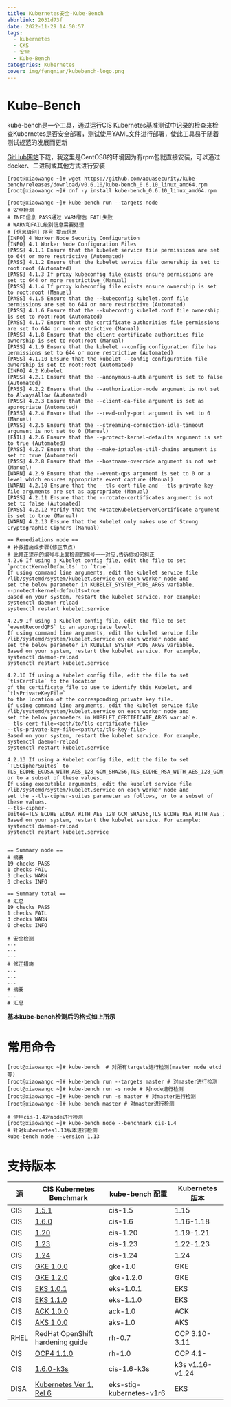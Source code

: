 ```yaml
---
title: Kubernetes安全-Kube-Bench
abbrlink: 2031d73f
date: 2022-11-29 14:50:57
tags:
  - kubernetes
  - CKS
  - 安全
  - Kube-Bench
categories: Kubernetes
cover: img/fengmian/kubebench-logo.png
---
```

# Kube-Bench

kube-bench是一个工具，通过运行CIS Kubernetes基准测试中记录的检查来检查Kubernetes是否安全部署，测试使用YAML文件进行部署，使此工具易于随着测试规范的发展而更新

[GitHub网站](https://github.com/aquasecurity/kube-bench)下载，我这里是CentOS8的环境因为有rpm包就直接安装，可以通过docker、二进制或其他方式进行安装

```shell
[root@xiaowangc ~]# wget https://github.com/aquasecurity/kube-bench/releases/download/v0.6.10/kube-bench_0.6.10_linux_amd64.rpm
[root@xiaowangc ~]# dnf -y install kube-bench_0.6.10_linux_amd64.rpm

[root@xiaowangc ~]# kube-bench run --targets node
# 安全检测
# INFO信息 PASS通过 WARN警告 FAIL失败
# WARN和FAIL级别信息需要处理
# [信息级别] 序号 提示信息
[INFO] 4 Worker Node Security Configuration
[INFO] 4.1 Worker Node Configuration Files
[PASS] 4.1.1 Ensure that the kubelet service file permissions are set to 644 or more restrictive (Automated)
[PASS] 4.1.2 Ensure that the kubelet service file ownership is set to root:root (Automated)
[PASS] 4.1.3 If proxy kubeconfig file exists ensure permissions are set to 644 or more restrictive (Manual)
[PASS] 4.1.4 If proxy kubeconfig file exists ensure ownership is set to root:root (Manual)
[PASS] 4.1.5 Ensure that the --kubeconfig kubelet.conf file permissions are set to 644 or more restrictive (Automated)
[PASS] 4.1.6 Ensure that the --kubeconfig kubelet.conf file ownership is set to root:root (Automated)
[PASS] 4.1.7 Ensure that the certificate authorities file permissions are set to 644 or more restrictive (Manual)
[PASS] 4.1.8 Ensure that the client certificate authorities file ownership is set to root:root (Manual)
[PASS] 4.1.9 Ensure that the kubelet --config configuration file has permissions set to 644 or more restrictive (Automated)
[PASS] 4.1.10 Ensure that the kubelet --config configuration file ownership is set to root:root (Automated)
[INFO] 4.2 Kubelet
[PASS] 4.2.1 Ensure that the --anonymous-auth argument is set to false (Automated)
[PASS] 4.2.2 Ensure that the --authorization-mode argument is not set to AlwaysAllow (Automated)
[PASS] 4.2.3 Ensure that the --client-ca-file argument is set as appropriate (Automated)
[PASS] 4.2.4 Ensure that the --read-only-port argument is set to 0 (Manual)
[PASS] 4.2.5 Ensure that the --streaming-connection-idle-timeout argument is not set to 0 (Manual)
[FAIL] 4.2.6 Ensure that the --protect-kernel-defaults argument is set to true (Automated)
[PASS] 4.2.7 Ensure that the --make-iptables-util-chains argument is set to true (Automated)
[PASS] 4.2.8 Ensure that the --hostname-override argument is not set (Manual)
[WARN] 4.2.9 Ensure that the --event-qps argument is set to 0 or a level which ensures appropriate event capture (Manual)
[WARN] 4.2.10 Ensure that the --tls-cert-file and --tls-private-key-file arguments are set as appropriate (Manual)
[PASS] 4.2.11 Ensure that the --rotate-certificates argument is not set to false (Automated)
[PASS] 4.2.12 Verify that the RotateKubeletServerCertificate argument is set to true (Manual)
[WARN] 4.2.13 Ensure that the Kubelet only makes use of Strong Cryptographic Ciphers (Manual)

== Remediations node ==
# 补救措施或步骤(修正节点)
# 此修正提示的编号与上面检测的编号一一对应,告诉你如何纠正
4.2.6 If using a Kubelet config file, edit the file to set `protectKernelDefaults` to `true`.
If using command line arguments, edit the kubelet service file
/lib/systemd/system/kubelet.service on each worker node and
set the below parameter in KUBELET_SYSTEM_PODS_ARGS variable.
--protect-kernel-defaults=true
Based on your system, restart the kubelet service. For example:
systemctl daemon-reload
systemctl restart kubelet.service

4.2.9 If using a Kubelet config file, edit the file to set `eventRecordQPS` to an appropriate level.
If using command line arguments, edit the kubelet service file
/lib/systemd/system/kubelet.service on each worker node and
set the below parameter in KUBELET_SYSTEM_PODS_ARGS variable.
Based on your system, restart the kubelet service. For example,
systemctl daemon-reload
systemctl restart kubelet.service

4.2.10 If using a Kubelet config file, edit the file to set `tlsCertFile` to the location
of the certificate file to use to identify this Kubelet, and `tlsPrivateKeyFile`
to the location of the corresponding private key file.
If using command line arguments, edit the kubelet service file
/lib/systemd/system/kubelet.service on each worker node and
set the below parameters in KUBELET_CERTIFICATE_ARGS variable.
--tls-cert-file=<path/to/tls-certificate-file>
--tls-private-key-file=<path/to/tls-key-file>
Based on your system, restart the kubelet service. For example,
systemctl daemon-reload
systemctl restart kubelet.service

4.2.13 If using a Kubelet config file, edit the file to set `TLSCipherSuites` to
TLS_ECDHE_ECDSA_WITH_AES_128_GCM_SHA256,TLS_ECDHE_RSA_WITH_AES_128_GCM_SHA256,TLS_ECDHE_ECDSA_WITH_CHACHA20_POLY1305,TLS_ECDHE_RSA_WITH_AES_256_GCM_SHA384,TLS_ECDHE_RSA_WITH_CHACHA20_POLY1305,TLS_ECDHE_ECDSA_WITH_AES_256_GCM_SHA384,TLS_RSA_WITH_AES_256_GCM_SHA384,TLS_RSA_WITH_AES_128_GCM_SHA256
or to a subset of these values.
If using executable arguments, edit the kubelet service file
/lib/systemd/system/kubelet.service on each worker node and
set the --tls-cipher-suites parameter as follows, or to a subset of these values.
--tls-cipher-suites=TLS_ECDHE_ECDSA_WITH_AES_128_GCM_SHA256,TLS_ECDHE_RSA_WITH_AES_128_GCM_SHA256,TLS_ECDHE_ECDSA_WITH_CHACHA20_POLY1305,TLS_ECDHE_RSA_WITH_AES_256_GCM_SHA384,TLS_ECDHE_RSA_WITH_CHACHA20_POLY1305,TLS_ECDHE_ECDSA_WITH_AES_256_GCM_SHA384,TLS_RSA_WITH_AES_256_GCM_SHA384,TLS_RSA_WITH_AES_128_GCM_SHA256
Based on your system, restart the kubelet service. For example:
systemctl daemon-reload
systemctl restart kubelet.service


== Summary node ==
# 摘要
19 checks PASS
1 checks FAIL
3 checks WARN
0 checks INFO

== Summary total ==
# 汇总
19 checks PASS
1 checks FAIL
3 checks WARN
0 checks INFO
```

```shell
# 安全检测
···
···
···
# 修正措施
...
...
...
# 摘要
...
# 汇总
```

**基本kube-bench检测后的格式如上所示**

# 常用命令

```shell
[root@xiaowangc ~]# kube-bench	# 对所有targets进行检测(master node etcd等)
[root@xiaowangc ~]# kube-bench run --targets master # 对master进行检测
[root@xiaowangc ~]# kube-bench run -s node # 对node进行检测
[root@xiaowangc ~]# kube-bench run -s master # 对master进行检测
[root@xiaowangc ~]# kube-bench master # 对master进行检测

# 使用cis-1.4对node进行检测
[root@xiaowangc ~]# kube-bench node --benchmark cis-1.4
# 针对kubernetes1.13版本进行检测
kube-bench node --version 1.13
```

# 支持版本

| 源   | CIS Kubernetes Benchmark                                     | kube-bench 配置          | Kubernetes 版本 |
| ---- | ------------------------------------------------------------ | ------------------------ | --------------- |
| CIS  | [1.5.1](https://workbench.cisecurity.org/benchmarks/4892)    | cis-1.5                  | 1.15            |
| CIS  | [1.6.0](https://workbench.cisecurity.org/benchmarks/4834)    | cis-1.6                  | 1.16-1.18       |
| CIS  | [1.20](https://workbench.cisecurity.org/benchmarks/6246)     | cis-1.20                 | 1.19-1.21       |
| CIS  | [1.23](https://workbench.cisecurity.org/benchmarks/7532)     | cis-1.23                 | 1.22-1.23       |
| CIS  | [1.24](https://workbench.cisecurity.org/benchmarks/10873)    | cis-1.24                 | 1.24            |
| CIS  | [GKE 1.0.0](https://workbench.cisecurity.org/benchmarks/4536) | gke-1.0                  | GKE             |
| CIS  | [GKE 1.2.0](https://workbench.cisecurity.org/benchmarks/7534) | gke-1.2.0                | GKE             |
| CIS  | [EKS 1.0.1](https://workbench.cisecurity.org/benchmarks/6041) | eks-1.0.1                | EKS             |
| CIS  | [EKS 1.1.0](https://workbench.cisecurity.org/benchmarks/6248) | eks-1.1.0                | EKS             |
| CIS  | [ACK 1.0.0](https://workbench.cisecurity.org/benchmarks/6467) | ack-1.0                  | ACK             |
| CIS  | [AKS 1.0.0](https://workbench.cisecurity.org/benchmarks/6347) | aks-1.0                  | AKS             |
| RHEL | RedHat OpenShift hardening guide                             | rh-0.7                   | OCP 3.10-3.11   |
| CIS  | [OCP4 1.1.0](https://workbench.cisecurity.org/benchmarks/6778) | rh-1.0                   | OCP 4.1-        |
| CIS  | [1.6.0-k3s](https://docs.rancher.cn/docs/k3s/security/self-assessment/_index) | cis-1.6-k3s              | k3s v1.16-v1.24 |
| DISA | [Kubernetes Ver 1, Rel 6](https://dl.dod.cyber.mil/wp-content/uploads/stigs/zip/U_Kubernetes_V1R6_STIG.zip) | eks-stig-kubernetes-v1r6 | EKS             |